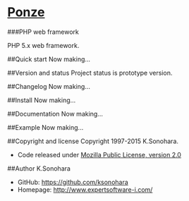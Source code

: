 # [Ponze](http://www.expertsoftware-i.com/product/ponze.php)
###PHP web framework

PHP 5.x web framework.

##Quick start
Now making...

##Version and status
Project status is prototype version.

##Changelog
Now making...

##Install
Now making...

##Documentation
Now making...

##Example
Now making...

##Copyright and license
Copyright 1997-2015 K.Sonohara.
- Code released under [Mozilla Public License, version 2.0](https://github.com/ksonohara/ponze/blob/master/LICENSE)

##Author
K.Sonohara
- GitHub: https://github.com/ksonohara
- Homepage: http://www.expertsoftware-i.com/
